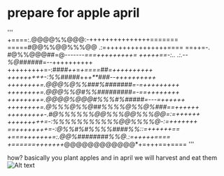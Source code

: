 # prepare for apple april 
'''   
 +====:.@@@@%%@@@:-+++++++++++++++======= 
 =====#@@%%@@%%%@@ .:=+++++++++++++++==== 
 ==++=-. #@%%@@@##=@*-------===+++++++++= 
 +++++==-:..  .:.--%@######*=--++++++++++ 
 +++++++++=-:*####++*=*+====##=++++++++++ 
 +++++++++-:%%#####*++*+**###--++++++++++ 
 ++++++++=.@@@%@%%###%#######=-=+++++++++ 
 ++++++++=.@@@%%@#%%#########=-==++++++++ 
 ++++++++=.@@@@%@@@#%%%#%#####=---=++++++ 
 ++++++++=.@%%%@%%@##%%%%@%%@%###==++++++ 
 +++++++++-.#@%%%%%%@@%%%@@%%%@@=:=++++++ 
 +++++++++=-:%%%%%%%%%%%@@%%%%@-:=+++++++ 
 ==++++++++=-:@%%#%#%%%%####%%::=++++++== 
 +===+++++++=:.@@%########%%@.:=+++++==== 
 +======+++++++*@@@@@@@@@@@@*+=+++==+==== 
'''                                       
                                                                                 
                                                                                                                                                                           
how? basically you plant apples and in april we will harvest and eat them \
![Alt text](https://www.shutterstock.com/image-photo/big-apple-on-field-260nw-134983865.jpg "hard asl image of an apple")
<!--
**choccymalk/choccymalk** is a ✨ _special_ ✨ repository because its `README.md` (this file) appears on your GitHub profile.

Here are some ideas to get you started:

- 🔭 I’m currently working on ...
- 🌱 I’m currently learning ...
- 👯 I’m looking to collaborate on ...
- 🤔 I’m looking for help with ...
- 💬 Ask me about ...
- 📫 How to reach me: ...
- 😄 Pronouns: ...
- ⚡ Fun fact: ...
-->

